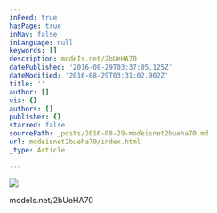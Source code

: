 ```yaml
---
inFeed: true
hasPage: true
inNav: false
inLanguage: null
keywords: []
description: modeIs.net/2bUeHA70
datePublished: '2016-08-29T03:37:05.125Z'
dateModified: '2016-08-29T03:31:02.902Z'
title: ''
author: []
via: {}
authors: []
publisher: {}
starred: false
sourcePath: _posts/2016-08-29-modeisnet2bueha70.md
url: modeisnet2bueha70/index.html
_type: Article

---
```

![](https://the-grid-user-content.s3-us-west-2.amazonaws.com/1965eba4-163c-4d56-bb00-8c03bf65f7b4.jpg)

modeIs.net/2bUeHA70